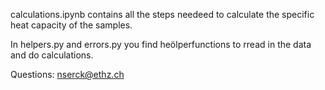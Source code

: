 calculations.ipynb contains all the steps needeed to calculate the specific heat capacity of the samples. 

In helpers.py and errors.py you find heölperfunctions to rread in the data and do calculations.

Questions: nserck@ethz.ch

